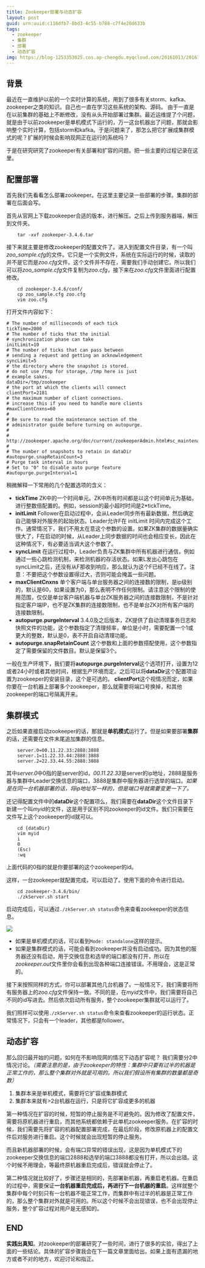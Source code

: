 ```yaml
---
title: Zookeeper部署与动态扩容
layout: post
guid: urn:uuid:c116dfb7-8bd3-4c55-b788-c7f4e28d633b
tags:
  - zookeeper
  - 集群
  - 部署
  - 动态扩容
img: https://blog-1253353025.cos.ap-chengdu.myqcloud.com/20161013/2016101300.jpg
---
```




## 背景
最近在一直维护以前的一个实时计算的系统，用到了很多有关storm、kafka、zookeeper之类的知识。自己也一直在学习这些系统的架构、源码。
由于一直是在以前集群的基础上不断修改，没有从头开始部署过集群。最近运维提了个问题，就是由于以前zookeeper是单机模式下运行的，万一这台机器出了问题，那就会影响整个实时计算，包括storm和kafka。于是问题来了，那怎么把它扩展成集群模式的呢？扩展的时候会影响现网正在运行的系统吗？

于是在研究研究了zookeeper有关部署和扩容的问题。把一些主要的过程记录在这里。

## 配置部署
首先我们先看看怎么部署zookeeper。在这里主要记录一些部署的步骤。集群的部署在后面会写。

首先从官网上下载zookeeper合适的版本，进行解压。之后上传到服务器端，解压到文件夹。
		
		tar -xvf zookeeper-3.4.6.tar

接下来就主要是修改zookeeper的配置文件了。进入到配置文件目录，有一个叫*zoo_sample.cfg*的文件。它只是一个实例文件，系统在实际运行的时候，读取的并不是它而是*zoo.cfg*文件。这个文件并不存在，需要我们手动创建它。所以我们可以将*zoo_sample.cfg*文件复制为*zoo.cfg*，接下来在*zoo.cfg*文件里面进行配置修改。

		cd zookeeper-3.4.6/conf/
		cp zoo_sample.cfg zoo.cfg
		vim zoo.cfg

打开文件内容如下：

	# The number of milliseconds of each tick
	tickTime=2000
	# The number of ticks that the initial 
	# synchronization phase can take
	initLimit=10
	# The number of ticks that can pass between 
	# sending a request and getting an acknowledgement
	syncLimit=5
	# the directory where the snapshot is stored.
	# do not use /tmp for storage, /tmp here is just 
	# example sakes.
	dataDir=/tmp/zookeeper
	# the port at which the clients will connect
	clientPort=2181
	# the maximum number of client connections.
	# increase this if you need to handle more clients
	#maxClientCnxns=60
	#
	# Be sure to read the maintenance section of the 
	# administrator guide before turning on autopurge.
	#
	# http://zookeeper.apache.org/doc/current/zookeeperAdmin.html#sc_maintenance
	#
	# The number of snapshots to retain in dataDir
	#autopurge.snapRetainCount=3
	# Purge task interval in hours
	# Set to "0" to disable auto purge feature
	#autopurge.purgeInterval=1

稍微解释一下常用的几个配置选项的含义：

- **tickTime** ZK中的一个时间单元。ZK中所有时间都是以这个时间单元为基础，进行整数倍配置的。例如，session的最小超时时间是2*tickTime。
- **initLimit** Follower在启动过程中，会从Leader同步所有最新数据，然后确定自己能够对外服务的起始状态。Leader允许F在 initLimit 时间内完成这个工作。通常情况下，我们不用太在意这个参数的设置。如果ZK集群的数据量确实很大了，F在启动的时候，从Leader上同步数据的时间也会相应变长，因此在这种情况下，有必要适当调大这个参数了。
- **syncLimit** 在运行过程中，Leader负责与ZK集群中所有机器进行通信，例如通过一些心跳检测机制，来检测机器的存活状态。如果L发出心跳包在syncLimit之后，还没有从F那收到响应，那么就认为这个F已经不在线了。注意：不要把这个参数设置得过大，否则可能会掩盖一些问题。
- **maxClientCnxns** 单个客户端与单台服务器之间的连接数的限制，是ip级别的，默认是60，如果设置为0，那么表明不作任何限制。请注意这个限制的使用范围，仅仅是单台客户端机器与单台ZK服务器之间的连接数限制，不是针对指定客户端IP，也不是ZK集群的连接数限制，也不是单台ZK对所有客户端的连接数限制。
- **autopurge.purgeInterval** 3.4.0及之后版本，ZK提供了自动清理事务日志和快照文件的功能，这个参数指定了清理频率，单位是小时，需要配置一个1或更大的整数，默认是0，表不开启自动清理功能。
- **autopurge.snapRetainCount** 这个参数和上面的参数搭配使用，这个参数指定了需要保留的文件数目。默认是保留3个。

一般在生产环境下，我们要将**autopurge.purgeInterval**这个选项打开，设置为12或者24小时或者其他时间，根据生产环境而定。之后可以将**dataDir**这个配置项设置为zookeeper的安装目录，这个是可选的。
**clientPort**这个视情况而定，如果你要在一台机器上部署多个zookeeper，那么就需要将端口号换掉，和其他zookeeper的端口号隔离开来。

## 集群模式
之后如果直接启动zookeeper的话，那就是**单机模式**运行了。但是如果要部署**集群**的话，还需要在文件末尾追加集群的信息。

		server.0=00.11.22.33:2888:3888
		server.1=11.22.33.44:2888:3888
		server.2=22.33.44.55:2888:3888
	
其中*server.0*中0指的是server的id，*00.11.22.33*是server的ip地址，2888是服务器与集群中Leader交换信息的端口，3888是集群中服务器进行选举的端口。*如果是在同一台机器部署的话，将ip地址写一样的，但是端口号就需要变更一下了。*

还记得配置文件中的**dataDir**这个配置项么，我们需要在**dataDir**这个文件目录下新建一个叫*myid*的文件，这是用于区别不同zookeeper的id文件。我们只需要在文件写上这个zookeeper的id就可以。

		cd {dataDir}
		vim myid
		i
		0
		(Esc)
		:wq

上面代码的0指的就是你要部署的这个zookeeper的id。

这样，一台zookeeper就配置完成，可以启动了。使用下面的命令进行启动。

		cd zookeeper-3.4.6/bin/
		./zkServer.sh start

启动完成后，可以通过```./zkServer.sh status```命令来查看zookeeper的状态信息。

![](https://blog-1253353025.cos.ap-chengdu.myqcloud.com/20161013/2016101301.png)

- 如果是单机模式的话，可以看到```Mode: standalone```这样的提示。
- 如果是集群模式的话，可能会看到zookeeper并没有启动成功。因为其他的服务器还没有启动，用于交换信息和选举的端口都没有打开，所以在*zookeeper.out*文件里你会看到出现各种端口连接错误。不用理会，这是正常的。

接下来按照同样的方式，你可以部署其他几台机器了。一般情况下，我们需要将所有服务器上的*zoo.cfg*文件保持一致。不同的是，在*myid*文件中，我们需要将自己不同的id写进去。然后依次启动所有服务，整个zookeeper集群就可以运行了。

我们照样可以使用```./zkServer.sh status```命令来查看zookeeper的运行状态。正常情况下，只会有一个leader，其他都是follower。

## 动态扩容
那么回归最开始的问题，如何在不影响现网的情况下动态扩容呢？
我们需要分2中情况讨论。*（需要注意的是，由于zookeeper的特性：集群中只要有过半的机器是正常工作的，那么整个集群对外就是可用的。所以我们假设所有集群的数量都是奇数）*

1. 集群本来是单机模式，需要将它扩容成集群模式
2. 集群本来就有>2台机器在运行，只是将它扩容成更多的机器

第一种情况在扩容的时候，短暂的停止服务是不可避免的。因为修改了配置文件，需要将原机器进行重启，而其他系统都依赖于此单机zookeeper服务。在扩容的时候，我们需要先将扩容的机器配置部署完成，在最后阶段，修改原机器上的配置文件后对服务进行重启。这个时候就会出现短暂的停止服务。

而且新机器部署的时候，会有端口异常的错误出现，这是因为单机模式下的zookeeper交换信息的端口2888和选举的端口3888都没有打开，所以会出错。这个时候不用理会，等最终原机器重启完成后，错误就会停止了。

第二种情况就比较好了，步骤还是相同的，先部署新机器，再重启老机器。在重启的过程中，需要保证**一台机器重启完成后，再进行下一台机器的重启**。这样就整个集群中每个时刻只有一台机器不能正常工作，而集群中有过半的机器是正常工作的，那么整个集群对外就是可用的。所以这个时候不会出现错误，也不会出现停止服务，整个扩容过程对用户是无感知的。

## END
**实践出真知**。对zookeeper的部署研究了一些时间，进行了很多的实验，得出了上面的一些结论。具体的扩容步骤我会在下一篇文章里面给出。如果上面有遗漏的地方或者不对的地方，欢迎讨论和指正。



